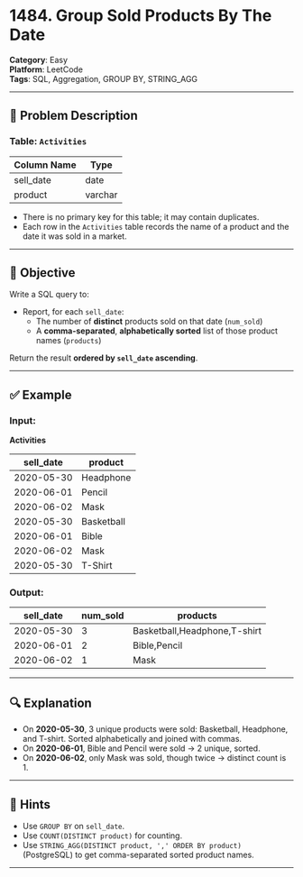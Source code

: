 # 1484. Group Sold Products By The Date

**Category**: Easy  
**Platform**: LeetCode  
**Tags**: SQL, Aggregation, GROUP BY, STRING_AGG

---

## 🧾 Problem Description

### Table: `Activities`

| Column Name | Type    |
|-------------|---------|
| sell_date   | date    |
| product     | varchar |

- There is no primary key for this table; it may contain duplicates.
- Each row in the `Activities` table records the name of a product and the date it was sold in a market.

---

## 🎯 Objective

Write a SQL query to:

- Report, for each `sell_date`:
  - The number of **distinct** products sold on that date (`num_sold`)
  - A **comma-separated**, **alphabetically sorted** list of those product names (`products`)

Return the result **ordered by `sell_date` ascending**.

---

## ✅ Example

### Input:

**Activities**

| sell_date  | product     |
|------------|-------------|
| 2020-05-30 | Headphone   |
| 2020-06-01 | Pencil      |
| 2020-06-02 | Mask        |
| 2020-05-30 | Basketball  |
| 2020-06-01 | Bible       |
| 2020-06-02 | Mask        |
| 2020-05-30 | T-Shirt     |

### Output:

| sell_date  | num_sold | products                     |
|------------|----------|------------------------------|
| 2020-05-30 | 3        | Basketball,Headphone,T-shirt |
| 2020-06-01 | 2        | Bible,Pencil                 |
| 2020-06-02 | 1        | Mask                         |

---

## 🔍 Explanation

- On **2020-05-30**, 3 unique products were sold: Basketball, Headphone, and T-shirt. Sorted alphabetically and joined with commas.
- On **2020-06-01**, Bible and Pencil were sold → 2 unique, sorted.
- On **2020-06-02**, only Mask was sold, though twice → distinct count is 1.

---

## 🧠 Hints

- Use `GROUP BY` on `sell_date`.
- Use `COUNT(DISTINCT product)` for counting.
- Use `STRING_AGG(DISTINCT product, ',' ORDER BY product)` (PostgreSQL) to get comma-separated sorted product names.

---